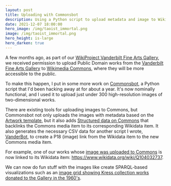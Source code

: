 ```yaml
---
layout: post
title: Uploading with Commonsbot
description: Using a Python script to upload metadata and image to Wikimedia Commons
date: 2021-12-07 18:00:00
hero_image: /img/taoist_immortal.png
image: /img/taoist_immortal.png
hero_height: is-large
hero_darken: true
---
```


A few months ago, as part of our [WikiProject Vanderbilt Fine Arts Gallery](https://www.wikidata.org/wiki/Wikidata:WikiProject_Vanderbilt_Fine_Arts_Gallery), we received permission to upload Public Domain works from the [Vanderbilt Fine Arts Gallery](https://www.library.vanderbilt.edu/gallery/) to [Wikimedia Commons](https://commons.wikimedia.org/), where they will be more accessible to the public. 

To make this happen, I put in some more work on [Commonsbot](https://github.com/HeardLibrary/linked-data/tree/master/commonsbot), a Python script that I'd been hacking away at for about a year. It's now nominally functional, and I used it to upload just under 300 high-resolution images of two-dimensional works. 

There are existing tools for uploading images to Commons, but Commonsbot not only uploads the images with metadata based on the [Artwork template](https://commons.wikimedia.org/wiki/Template:Artwork), but it also adds [Structured data on Commons](https://commons.wikimedia.org/wiki/Commons:Structured_data) that backlinks the Commons media item to its corresponding Wikidata item. It also generates the necessary CSV data for another script I wrote, [VanderBot](http://vanderbi.lt/vanderbot), to create a P18 (image) link from the Wikidata item to the new Commons media item.

For example, one of our works whose [image was uploaded to Commons](https://commons.wikimedia.org/wiki/File:Unsigned_album_paintings_depicting_Taoist_immortals_-_Vanderbilt_Fine_Arts_Gallery_-_1995.008.tif) is now linked to its Wikidata item: <https://www.wikidata.org/wiki/Q104032737>. 

We can now do fun stuff with the images like create SPARQL-based visualizations such as an [image grid showing Kress collection works donated to the Gallery in the 1960's](https://w.wiki/4XWG). 